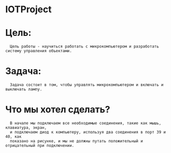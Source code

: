  # IOTProject

# Цель:

      Цель работы - научиться работать с микрокомпьютером и разработать систему управления объектами.
      
# Задача:
      
      Задача состоит в том, чтобы управлять микрокомпьютером и включать и выключать лампу.
# Что мы хотел сделать?
      
      В начале мы подключаем все необходимые соединения, такие как мышь, клавиатура, экран, 
      и подключаем диод к компьютеру, используя два соединения в порт 39 и 40, как 
      показано на рисунке, и мы не должны путать положительный и отрицательный при подключении.


